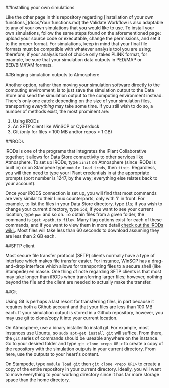 ##Installing your own simulations

Like the other page in this repository regarding [installation of your own functions,](docs/Your functions.md) the Validate Workflow is also adaptable to 
any of your own simulations that you would like to use. 
To install your own simulations, follow the same steps found on the aforementioned page: upload your source code or executable, change the permissions, and set it to the proper format.
For simulations, keep in mind that your final file formats must be compatible with whatever analysis tool you are using; 
therefore, if your analysis tool of choice only takes PLINK format, for example, be sure that your simulation data outputs in PED/MAP or BED/BIM/FAM formats.

##Bringing simulation outputs to Atmosphere

Another option, rather than moving your simulation software directly to the computing environment, 
is to just save the simulation output to the Data Store and send the simulation output to the computing environment instead. There's only one catch: depending on the size of your simulation files,
transporting *everything* may take some time. If you still wish to do so, a number of methods exist, the most prominent are:

1) Using iRODs
2) An SFTP client like WinSCP or Cyberduck
3) Git (only for files < 100 MB and/or repos < 1 GB)

##IRODs

iRODs is one of the programs that integrates the iPlant Collaborative together; it allows for Data Store connectivity to other services like Atmosphere.
To set up iRODs, type `iinit` on Atmosphere (since iRODs is built in) or on Stampede type `module load irods`, then `iinit`. 
Regardless, you will then need to type your iPlant credentials in at the appropriate prompts 
(port number is 1247, by the way; everything else relates back to your account).

Once your iRODS connection is set up, you will find that most commands are very similar to their Linux counterparts, only with 'i' in front. For example, to list the files in your Data Store
directory, type `ils`; if you wish to change your current directory, type `icd`; if you want to see your current location, type `pwd` and so on. To obtain files from a given folder, the command
is `iget <path.to.file>`. Many flag options exist for each of these commands, and if you want to view them in more detail [check out the iRODs wiki.](https://wiki.irods.org/index.php/icommands). 
Most files will take less than 60 seconds to download assuming they are less than 2 GB each.

##SFTP client

Most secure file transfer protocol (SFTP) clients normally have a type of interface which makes file transfer easier. 
For instance, WinSCP has a drag-and-drop interface which allows for transporting files to a secure shell (like Stampede) en masse.
One thing of note regarding SFTP clients is that most may take longer than iRODs when transferring larger files; 
however, nothing beyond the file and the client are needed to actually make the transfer.

##Git

Using Git is perhaps a last resort for transferring files, in part because it requires both a Github account and that your files are less than 100 MB each.
If your simulation output is stored in a Github repository, however, you may use git to clone/copy it into your current location.

On Atmosphere, use a binary installer to install git. For example, most instances use Ubuntu, so `sudo apt-get install git` will suffice. From there, the `git` series
of commands should be useable anywhere on the instance. Go to your desired folder and type `git clone <repo URL>` to create a copy of the repository with the simulation outputs
in your current directory. From here, use the outputs to your heart's content.

On Stampede, type `module load git` then `git clone <repo URL>` to create a copy of the entire repository in your current directory.
Ideally, you will want to move everything to your working directory since it has far more storage space than the home directory.
